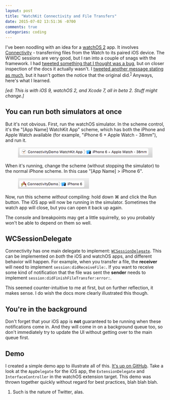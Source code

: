 ```yaml
---
layout: post
title: "WatchKit Connectivity and File Transfers"
date: 2015-07-02 13:51:36 -0700
comments: true
categories: coding
---
```

I've been noodling with an idea for a [watchOS 2](https://developer.apple.com/watchos/pre-release/) app. It involves [Connectivity](https://developer.apple.com/library/prerelease/watchos/documentation/WatchConnectivity/Reference/WatchConnectivity_framework/index.html#//apple_ref/doc/uid/TP40015269) - transferring files from the Watch to its paired iOS device. The WWDC sessions are very good, but I ran into a couple of snags with the framework. I had [tweeted something that I thought was a bug](https://twitter.com/swilliams/status/616671359557599232), but on closer inspection of the docs it actually wasn't. I [tweeted another message stating as much](https://twitter.com/swilliams/status/616673013417803776), but it hasn't gotten the notice that the original did.<sup id="fnref:1"><a href="#fn:1" rel="footnote">1</a></sup> Anyways, here's what I learned.

*[ed: This is with iOS 9, watchOS 2, and Xcode 7, all in beta 2. Stuff might change.]*

## You can run both simulators at once
But it's not obvious. First, run the watchOS simulator. In the scheme control, it's the "[App Name] WatchKit App" scheme, which has both the iPhone and Apple Watch available (for example, "iPhone 6 + Apple Watch - 38mm"), and run it. 

<figure class="center">
    <img alt="Xcode Scheme for iPhone6 and Watch" src="/images/assets/conn-iphone-6-and-watch.png">
</figure>

When it's running, change the scheme (without stopping the simulator) to the normal iPhone scheme. In this case "[App Name] > iPhone 6". 

<figure class="center">
    <img alt="Xcode Scheme for iPhone6 and Watch" src="/images/assets/conn-iphone-6.png">
</figure>

Now, run this scheme *without* compiling: hold down ⌘ and click the Run button. The iOS app will now be running in the simulator. Sometimes the watch app will close, but you can open it back up again.

The console and breakpoints may get a little squirrelly, so you probably won't be able to depend on them so well.

## WCSessionDelegate
Connectivity has one main delegate to implement: [`WCSessionDelegate`](https://developer.apple.com/library/prerelease/watchos/documentation/WatchConnectivity/Reference/WCSessionDelegate_protocol/). This can be implemented on *both* the iOS and watchOS apps, and different behavior will happen. For example, when you transfer a file, the **receiver** will need to implement `session:didReceiveFile:`. If you want to receive some kind of notification that the file was sent the **sender** needs to implement `session:didFinishFileTransfer:error:`. 

This seemed counter-intuitive to me at first, but on further reflection, it makes sense. I do wish the docs more clearly illustrated this though.

## You're in the background
Don't forget that your iOS app is **not** guaranteed to be running when these notifications come in. And they will come in on a background queue too, so don't immediately try to update the UI without getting over to the main queue first.

## Demo
I created a simple demo app to illustrate all of this. [It's up on GitHub](https://github.com/swilliams/watchkit-connectivity-demo). Take a look at the `AppDelegate` for the iOS app, the `ExtensionDelegate` and `InterfaceController` in the watchOS extension target. This demo was thrown together quickly without regard for best practices, blah blah blah.




<div class="footnotes">
  <ol>
    <li class="footnote" id="fn:1">
  <p>Such is the nature of Twitter, alas.</p>
</li>
  </ol>
</div>